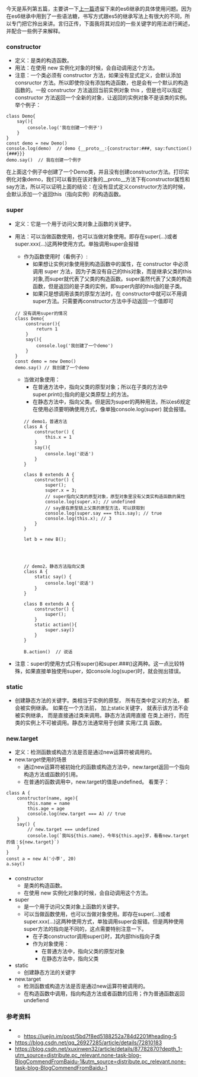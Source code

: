 今天是系列第五篇，主要讲一下[上一篇](https://juejin.im/post/5e8e85f46fb9a03c52684401)遗留下来的es6继承的具体使用问题。因为在es6继承中用到了一些语法糖，书写方式跟es5的继承写法上有很大的不同，所以专门把它拎出来讲。言归正传，下面我将其对应的一些关键字的用法进行阐述，并配合一些例子来解释。

### constructor
- 定义：是类的构造函数。
- 用法：在使用 new 实例化对象的时候，会自动调用这个方法。
- 注意：一个类必须有 constructor 方法，如果没有显式定义，会默认添加 consructor 方法。所以即使你没有添加构造函数，也是会有一个默认的构造函数的。一般 constructor 方法返回当前实例对象 this ，但是也可以指定  constructor 方法返回一个全新的对象，让返回的实例对象不是该类的实例。
举个例子：
```
class Demo{
    say(){
        console.log('我在创建一个例子')
    }
}
const demo = new Demo()
console.log(demo)  // demo {__proto__:{constructor:###, say:function(){###}}}
demo.say()  // 我在创建一个例子
```
在上面这个例子中创建了一个Demo类，并且没有创建constructor方法。打印实例化对象demo，我们可以看到在该对象的__proto__方法下有constructor属性和say方法，所以可以证明上面的结论：在没有显式定义constructor方法的时候，会默认添加一个返回this（指向实例）的构造函数。


### super
- 定义：它是一个用于访问父类对象上函数的关键字。
- 用法：可以当做函数使用，也可以当做对象使用。即存在super(…)或者super.xxx(…)这两种使用方式。单独调用super会报错
    - 作为函数使用时（看例子）:
        - 如果想让实例对象使用到构造函数中的属性，在 constructor 中必须调用 super 方法，因为子类没有自己的this对象，而是继承父类的this对象,而super就代表了父类的构造函数。super虽然代表了父类的构造函数，但是返回的是子类的实例，即super内部的this指的是子类。
        - 如果只是想调用该类的原型方法时，在 constructor中就可以不用调super方法。只需要再constructor方法中手动返回一个值即可
    ```
    // 没有调用super的情况
    class Demo{
        construcor(){
            return 1
        }
        say(){
            console.log('我创建了一个demo')
        }
    }
    const demo = new Demo()
    demo.say() // 我创建了一个demo
    ```

    - 当做对象使用：
        - 在普通方法中，指向父类的原型对象；所以在子类的方法中super.print();指向的是父类原型上的方法。
        - 在静态方法中，指向父类。但是因为super的两种用法，所以es6规定在使用必须要明确使用方式，像单独console.log(super) 就会报错。
        ```
        // demo1，普通方法
        class A {
            constructor() {
                this.x = 1
            }
            say(){
                console.log('说话')
            }
        }

        class B extends A {
            constructor() {
                super();
                super.x = 3;
                // super指向父类的原型对象，原型对象里没有父类实构造函数的属性
                console.log(super.x); // undefined
                // say是在原型链上父类的原型方法，可以获取到
                console.log(super.say === this.say); // true
                console.log(this.x); // 3
            }
        }

        let b = new B();




        // demo2，静态方法指向父类
        class A {
            static say() {
                console.log('说话')
            }
        }

        class B extends A {
            constructor() {
                super();
            }
            static action(){
                super.say()
            }
        }

        B.action()  // 说话
        ```


- 注意：super的使用方式只有super()和super.###()这两种。这一点比较特殊，如果直接单独使用super，如console.log(super)时，就会抛出错误。

### static
- 创建静态方法的关键字。类相当于实例的原型， 所有在类中定义的方法， 都会被实例继承。 如果在一个方法前， 加上static关键字， 就表示该方法不会被实例继承， 而是直接通过类来调用。静态方法调用直接
    在类上进行，而在类的实例上不可被调用。静态方法通常用于创建 实用/工具 函数。

### new.target
- 定义：检测函数或构造方法是否是通过new运算符被调用的。
- new.target使用的场景
    - 通过new运算符被初始化的函数或构造方法中，new.target返回一个指向构造方法或函数的引用。
    - 在普通的函数调用中，new.target的值是undefined。
看栗子：
```
class A {
    constructor(name, age){
        this.name = name
        this.age = age
        console.log(new.target === A) // true
    }
    say() {
        // new.target === undefined
        console.log(`我叫${this.name}，今年${this.age}岁，看看new.target的值：${new.target}`)
    }
}
const a = new A('小李', 20)
a.say()
```

###
- constructor
    - 是类的构造函数。
    - 在使用 new 实例化对象的时候，会自动调用这个方法。
- super
    - 是一个用于访问父类对象上函数的关键字。
    - 可以当做函数使用，也可以当做对象使用。即存在super(…)或者super.xxx(…)这两种使用方式，单独调用super会报错。但是两种使用super方法的指向是不同的，这点需要特别注意一下。
        - 在子类constructor调用super()时，其内部this指向子类
        - 作为对象使用：
            - 在普通方法中，指向父类的原型对象
            - 在静态方法中，指向父类
- static
    - 创建静态方法的关键字
- new.target
    - 检测函数或构造方法是否是通过new运算符被调用的。
    - 在构造函数中调用，指向构造方法或者函数的应用；作为普通函数返回undefiend


### 参考资料
- - https://juejin.im/post/5bd7f8ed5188252a784d2201#heading-5
- https://blog.csdn.net/qq_26927285/article/details/72810183
- https://blog.csdn.net/xuxinwen32/article/details/87782870?depth_1-utm_source=distribute.pc_relevant.none-task-blog-BlogCommendFromBaidu-1&utm_source=distribute.pc_relevant.none-task-blog-BlogCommendFromBaidu-1


